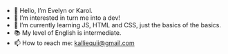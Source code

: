 - 👋 Hello, I’m Evelyn or Karol.
- 👀 I’m interested in turn me into a dev!
- 🌱 I’m currently learning JS, HTML and CSS, just the basics of the basics.
- 📚 My level of English is intermediate.
- 📫 How to reach me: kalliequii@gmail.com

<!---
kobenit/kobenit is a ✨ special ✨ repository because its `README.md` (this file) appears on your GitHub profile.
You can click the Preview link to take a look at your changes.
--->

